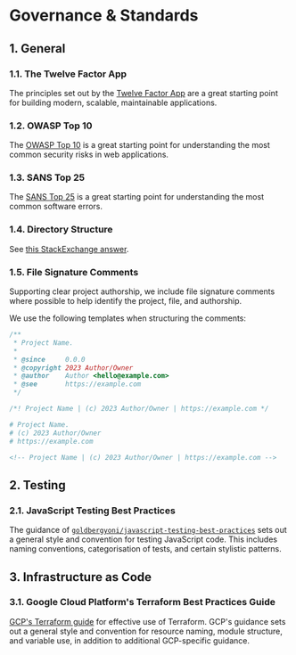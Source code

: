 # Governance & Standards

## 1. General

### 1.1. The Twelve Factor App

The principles set out by the [Twelve Factor App](https://12factor.net/) are a
great starting point for building modern, scalable, maintainable applications.

### 1.2. OWASP Top 10

The [OWASP Top 10](https://owasp.org/www-project-top-ten/) is a great starting
point for understanding the most common security risks in web applications.

### 1.3. SANS Top 25

The [SANS Top 25](https://www.sans.org/top25-software-errors/) is a great
starting point for understanding the most common software errors.

### 1.4. Directory Structure

See [this StackExchange answer](https://softwareengineering.stackexchange.com/a/392461).

### 1.5. File Signature Comments

Supporting clear project authorship, we include file signature comments where
possible to help identify the project, file, and authorship.

We use the following templates when structuring the comments:

```js
/**
 * Project Name.
 *
 * @since     0.0.0
 * @copyright 2023 Author/Owner
 * @author    Author <hello@example.com>
 * @see       https://example.com
 */
```

```css
/*! Project Name | (c) 2023 Author/Owner | https://example.com */
```

```bash
# Project Name.
# (c) 2023 Author/Owner
# https://example.com
```

```html
<!-- Project Name | (c) 2023 Author/Owner | https://example.com -->
```

## 2. Testing

### 2.1. JavaScript Testing Best Practices

The guidance of [`goldbergyoni/javascript-testing-best-practices`](https://github.com/goldbergyoni/javascript-testing-best-practices)
sets out a general style and convention for testing JavaScript code. This
includes naming conventions, categorisation of tests, and certain stylistic
patterns.

## 3. Infrastructure as Code

### 3.1. Google Cloud Platform's Terraform Best Practices Guide

[GCP's Terraform guide](https://cloud.google.com/docs/terraform/best-practices-for-terraform)
for effective use of Terraform. GCP's guidance sets out a general style and convention for resource naming,
module structure, and variable use, in addition to additional GCP-specific
guidance.
